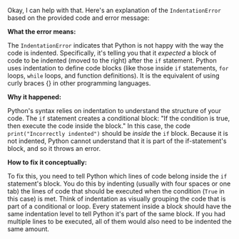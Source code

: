 Okay, I can help with that. Here's an explanation of the `IndentationError` based on the provided code and error message:

**What the error means:**

The `IndentationError` indicates that Python is not happy with the way the code is indented. Specifically, it's telling you that it *expected* a block of code to be indented (moved to the right) after the `if` statement.  Python uses indentation to define code blocks (like those inside `if` statements, `for` loops, `while` loops, and function definitions). It is the equivalent of using curly braces {} in other programming languages.

**Why it happened:**

Python's syntax relies on indentation to understand the structure of your code. The `if` statement creates a conditional block:  "If the condition is true, then execute the code inside the block." In this case, the code `print("Incorrectly indented")` should be *inside* the `if` block. Because it is not indented, Python cannot understand that it is part of the if-statement's block, and so it throws an error.

**How to fix it conceptually:**

To fix this, you need to tell Python which lines of code belong inside the `if` statement's block. You do this by indenting (usually with four spaces or one tab) the lines of code that should be executed when the condition (`True` in this case) is met.  Think of indentation as visually grouping the code that is part of a conditional or loop. Every statement inside a block should have the same indentation level to tell Python it's part of the same block.  If you had multiple lines to be executed, all of them would also need to be indented the same amount.
